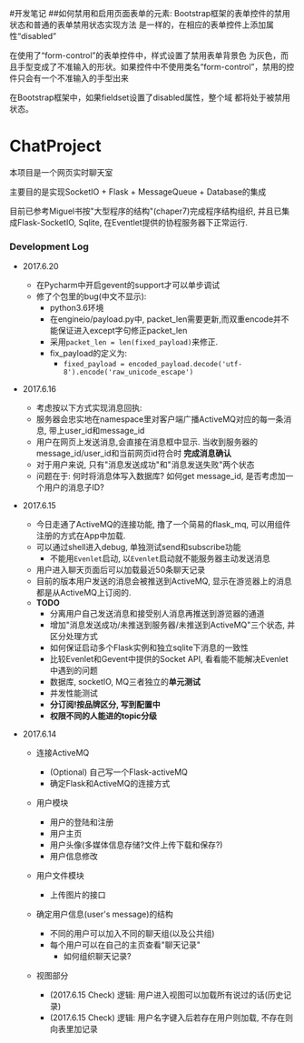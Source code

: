 #开发笔记
##如何禁用和启用页面表单的元素:
Bootstrap框架的表单控件的禁用状态和普通的表单禁用状态实现方法
是一样的，在相应的表单控件上添加属性“disabled”

在使用了“form-control”的表单控件中，样式设置了禁用表单背景色
为灰色，而且手型变成了不准输入的形状。如果控件中不使用类名“form-control”，禁用的控件只会有一个不准输入的手型出来

在Bootstrap框架中，如果fieldset设置了disabled属性，整个域
都将处于被禁用状态。

# ChatProject
本项目是一个网页实时聊天室

主要目的是实现SocketIO + Flask + MessageQueue + Database的集成

目前已参考Miguel书按"大型程序的结构"(chaper7)完成程序结构组织, 
并且已集成Flask-SocketIO, Sqlite, 在Eventlet提供的协程服务器下正常运行.


### Development Log
- 2017.6.20
    - 在Pycharm中开启gevent的support才可以单步调试
    - 修了个包里的bug(中文不显示):
        - python3.6环境
        - 在engineio/payload.py中, packet_len需要更新,而双重encode并不能保证进入except字句修正packet_len
        - 采用```packet_len = len(fixed_payload)```来修正.
        - fix_payload的定义为:
            - ```fixed_payload = encoded_payload.decode('utf-8').encode('raw_unicode_escape')```


- 2017.6.16
    - 考虑按以下方式实现消息回执:
    - 服务器会忠实地在namespace里对客户端广播ActiveMQ对应的每一条消息, 带上user_id和message_id
    - 用户在网页上发送消息,会直接在消息框中显示. 当收到服务器的message_id/user_id和当前网页id符合时
    **完成消息确认**
    - 对于用户来说, 只有"消息发送成功"和"消息发送失败"两个状态
    - 问题在于: 何时将消息体写入数据库? 如何get message_id, 是否考虑加一个用户的消息子ID?


- 2017.6.15
    - 今日走通了ActiveMQ的连接功能, 撸了一个简易的flask_mq, 可以用组件注册的方式在App中加载.
    - 可以通过shell进入debug, 单独测试send和subscribe功能
        - 不能用`Evenlet`启动, 以`Evenlet`启动就不能服务器主动发送消息
    - 用户进入聊天页面后可以加载最近50条聊天记录
    - 目前的版本用户发送的消息会被推送到ActiveMQ, 显示在游览器上的消息都是从ActiveMQ上订阅的.
    - **TODO**
        - 分离用户自己发送消息和接受别人消息再推送到游览器的通道
        - 增加"消息发送成功/未推送到服务器/未推送到ActiveMQ"三个状态, 并区分处理方式
        - 如何保证启动多个Flask实例和独立sqlite下消息的一致性
        - 比较Evenlet和Gevent中提供的Socket API, 看看能不能解决Evenlet中遇到的问题
        - 数据库, socketIO, MQ三者独立的**单元测试**
        - 并发性能测试
        - **分订阅!按品牌区分, 写到配置中**
        - **权限不同的人能进的topic分级**
        


- 2017.6.14
    - 连接ActiveMQ
        - (Optional) 自己写一个Flask-activeMQ
        - 确定Flask和ActiveMQ的连接方式
    
    - 用户模块
        - 用户的登陆和注册
        - 用户主页
        - 用户头像(多媒体信息存储?文件上传下载和保存?)
        - 用户信息修改
    
    - 用户文件模块
        - 上传图片的接口
    
    - 确定用户信息(user's message)的结构
        - 不同的用户可以加入不同的聊天组(以及公共组)
        - 每个用户可以在自己的主页查看"聊天记录"
            - 如何组织聊天记录?
            
    - 视图部分
        -  (2017.6.15 Check) 逻辑: 用户进入视图可以加载所有说过的话(历史记录)
        -  (2017.6.15 Check) 逻辑: 用户名字键入后若存在用户则加载, 不存在则向表里加记录
        